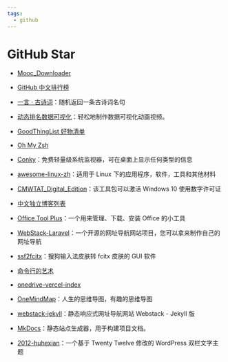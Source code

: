 ```yaml
---
tags:
  - github
---
```


# GitHub Star

- [Mooc_Downloader](https://github.com/PyJun/Mooc_Downloader)

- [GitHub 中文排行榜](https://github.com/kon9chunkit/GitHub-Chinese-Top-Charts)

- [一言 · 古诗词](https://github.com/xenv/gushici)：随机返回一条古诗词名句

- [动态排名数据可视化](https://github.com/Jannchie/anichart.js)：轻松地制作数据可视化动画视频。

- [GoodThingList 好物清单](https://github.com/cnfeat/GoodThingList)

- [Oh My Zsh](https://github.com/ohmyzsh/ohmyzsh)

- [Conky](https://github.com/brndnmtthws/conky)：免费轻量级系统监视器，可在桌面上显示任何类型的信息

- [awesome-linux-zh](https://github.com/cdoco/awesome-linux-zh)：适用于 Linux 下的应用程序，软件，工具和其他材料

- [CMWTAT_Digital_Edition](https://github.com/TGSAN/CMWTAT_Digital_Edition)：该工具包可以激活 Windows 10 使用数字许可证

- [中文独立博客列表](https://github.com/timqian/chinese-independent-blogs)

- [Office Tool Plus](https://github.com/YerongAI/Office-Tool)：一个用来管理、下载、安装 Office 的小工具

- [WebStack-Laravel](https://github.com/hui-ho/WebStack-Laravel)：一个开源的网址导航网站项目，您可以拿来制作自己的网址导航

- [ssf2fcitx](https://github.com/pp710680429/ssf2fcitx)：搜狗输入法皮肤转 fcitx 皮肤的 GUI 软件

- [命令行的艺术](https://github.com/jlevy/the-art-of-command-line/blob/master/README-zh.md)

- [onedrive-vercel-index](https://github.com/spencerwooo/onedrive-vercel-index)

- [OneMindMap](https://github.com/iHTCboy/OneMindMap)：人生的思维导图，有趣的思维导图

- [webstack-jekyll](https://github.com/0xl2oot/webstack-jekyll)：静态响应式网址导航网站 Webstack - Jekyll 版

- [MkDocs](https://www.mkdocs.org/)：静态站点生成器，用于构建项目文档。

- [2012-huhexian](https://github.com/huhexian/2012-huhexian)：一个基于 Twenty Twelve 修改的 WordPress 双栏文字主题
